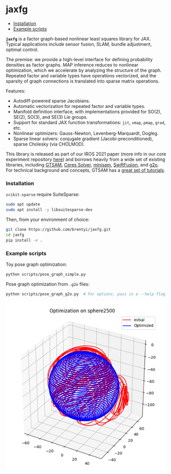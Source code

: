# jaxfg

<!-- vim-markdown-toc GFM -->

* [Installation](#installation)
* [Example scripts](#example-scripts)


<!-- vim-markdown-toc -->

**`jaxfg`** is a factor graph-based nonlinear least squares library for JAX.
Typical applications include sensor fusion, SLAM, bundle adjustment, optimal
control.

The premise: we provide a high-level interface for defining probability
densities as factor graphs. MAP inference reduces to nonlinear optimization,
which we accelerate by analyzing the structure of the graph. Repeated factor and
variable types have operations vectorized, and the sparsity of graph connections
is translated into sparse matrix operations.

Features:

- Autodiff-powered sparse Jacobians.
- Automatic vectorization for repeated factor and variable types.
- Manifold definition interface, with implementations provided for SO(2), SE(2),
  SO(3), and SE(3) Lie groups.
- Support for standard JAX function transformations: `jit`, `vmap`, `pmap`,
  `grad`, etc.
- Nonlinear optimizers: Gauss-Newton, Levenberg-Marquardt, Dogleg.
- Sparse linear solvers: conjugate gradient (Jacobi-preconditioned), sparse
  Cholesky (via CHOLMOD).

This library is released as part of our IROS 2021 paper (more info in our core
experiment repository [here](https://github.com/brentyi/dfgo)) and borrows
heavily from a wide set of existing libraries, including
[GTSAM](https://gtsam.org/), [Ceres Solver](http://ceres-solver.org/),
[minisam](https://github.com/dongjing3309/minisam),
[SwiftFusion](https://github.com/borglab/SwiftFusion), and
[g2o](https://github.com/RainerKuemmerle/g2o). For technical background and
concepts, GTSAM has a
[great set of tutorials](https://gtsam.org/tutorials/intro.html).

### Installation

`scikit-sparse` require SuiteSparse:

```bash
sudo apt update
sudo apt install -y libsuitesparse-dev
```

Then, from your environment of choice:

```bash
git clone https://github.com/brentyi/jaxfg.git
cd jaxfg
pip install -e .
```

### Example scripts

Toy pose graph optimization:

```bash
python scripts/pose_graph_simple.py
```

Pose graph optimization from `.g2o` files:

```bash
python scripts/pose_graph_g2o.py  # For options, pass in a --help flag
```

![](./scripts/data/optimized_sphere2500.png)


